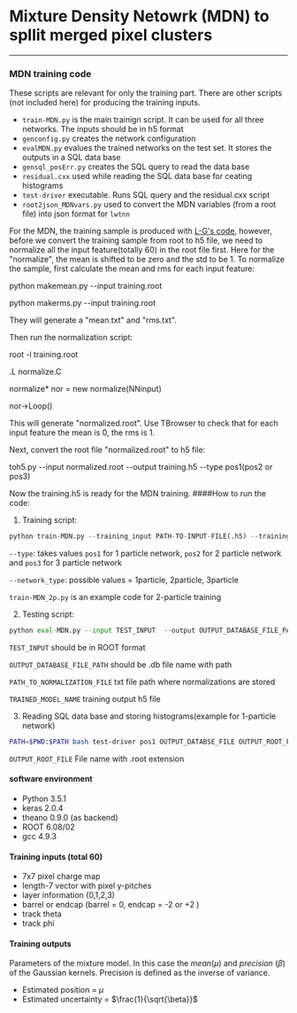 # Mixture Density Netowrk (MDN) to spllit merged pixel clusters

----

### MDN training code
These scripts are relevant for only the training part. There are other scripts (not included here) for producing the training inputs.
* `train-MDN.py` is the main trainign script. It can be used for all three networks. The inputs should be in h5 format
* `genconfig.py` creates the network configuration
* `evalMDN.py` evalues the trained networks on the test set. It stores the outputs in a SQL data base
* `gensql_posErr.py` creates the SQL query to read the data base
* `residual.cxx` used while reading the SQL data base for ceating histograms
* `test-driver` executable. Runs SQL query and the residual.cxx script
* `root2json_MDNvars.py` used to convert the MDN variables (from a root file) into json format for `lwtnn`

For the MDN, the training sample is produced with 
[L-G's code](https://gitlab.cern.ch/Atlas-Inner-Tracking/pixel-NN), however,
before we convert the training sample from root to h5 file, we need to normalize all the input feature(totally 60) in the root file first. 
Here for the "normalize", the mean is shifted to be zero and the std to be 1. 
To normalize the sample, first calculate the mean and rms for each input feature:

python makemean.py --input training.root 

python makerms.py --input training.root

They will generate a "mean.txt" and "rms.txt".

Then run the normalization script:

root -l training.root

.L normalize.C 

normalize* nor = new normalize(NNinput)

nor->Loop()

This will generate "normalized.root". Use TBrowser to check that for each input feature the mean is 0, the rms is 1.

Next, convert the root file "normalized.root" to h5 file:

toh5.py --input normalized.root --output training.h5 --type pos1(pos2 or pos3)

Now the training.h5 is ready for the MDN training.
####How to run the code:
1. Training script:

```python
python train-MDN.py --training_input PATH-TO-INPUT-FILE(.h5) --training_output OUTPUT-PATH --outFile OUTPUT-SUFFIX --network_type NETWORK-TYPE (1particle, 2particle, 3particle) --config <(python $PWD/genconfig.py --type TYPE (pos1,po2,po3))
```
`--type`: takes values `pos1` for 1 particle network, `pos2` for 2 particle network and `pos3` for 3 particle network

`--network_type`: possible values = 1particle, 2particle, 3particle

`train-MDN_2p.py` is an example code for 2-particle training

2. Testing script:

```python
python eval-MDN.py --input TEST_INPUT  --output OUTPUT_DATABASE_FILE_PATH --normalization PATH_TO_NORMALIZATION_FILE --network_type NETWORK-TYPE (1particle, 2particle, 3particle) --model_file TRAINED_MODEL_NAME (h5 file) --config <(python genconfig.py --type pos1/2/3)
```
`TEST_INPUT` should be in ROOT format

`OUTPUT_DATABASE_FILE_PATH` should be .db file name with path

`PATH_TO_NORMALIZATION_FILE` txt file path where normalizations are stored

`TRAINED_MODEL_NAME` training output h5 file

3. Reading SQL data base and storing histograms(example for 1-particle network)

```bash
PATH=$PWD:$PATH bash test-driver pos1 OUTPUT_DATABSE_FILE OUTPUT_ROOT_FILE
```
`OUTPUT_ROOT_FILE` File name with .root extension


#### software environment
* Python 3.5.1
* keras 2.0.4
* theano 0.9.0 (as backend)
* ROOT 6.08/02
* gcc 4.9.3

#### Training inputs (total 60)
* 7x7 pixel charge map
* length-7 vector with pixel y-pitches
* layer information (0,1,2,3)
* barrel or endcap (barrel = 0, endcap = -2 or +2 )
* track theta
* track phi

#### Training outputs
Parameters of the mixture model. In this case the _mean_($`\mu`$) and _precision_ ($`\beta`$) of the Gaussian kernels. Precision is defined as the inverse of variance.
* Estimated position = $`\mu`$
* Estimated uncertainty = $`\frac{1}{\sqrt{\beta}}`$


